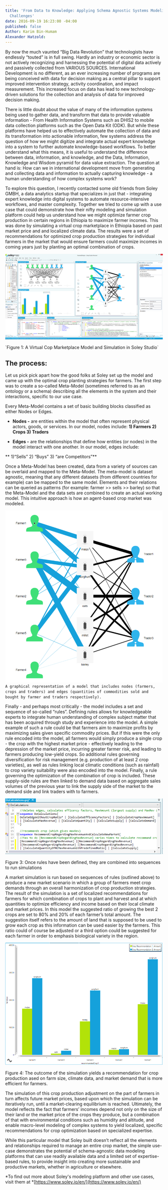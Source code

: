 ```yaml
---
title: 'From Data to Knowledge: Applying Schema Agnostic Systems Modeling to Development
  Challenges'
date: 2016-09-19 16:23:00 -04:00
published: false
Author: Karim Bin-Humam
Alexander Hatzold: 
---
```


By now the much vaunted “Big Data Revolution” that technologists have endlessly “touted” is in full swing. Hardly an industry or economic sector is not actively recognizing and harnessing the potential of digital data actively and passively collected from VARIOUS SOURCES. International Development is no different, as an ever increasing number of programs are being conceived with data for decision making as a central pillar to support improved intervention strategy, activity coordination, and impact measurement. This increased focus on data has lead to new technology-driven solutions for the collection and analysis of data for improved decision making.

<!--more-->

There is little doubt about the value of many of the information systems being used to gather data, and transform that data to provide valuable information - From Health Information Systems such as DHIS2 to mobile data collection platforms such as the Open Data Kit (ODK). But while these platforms have helped us to effectively automate the collection of data and its transformation into actionable information, few systems address the question of how we might digitize and integrate actual expert knowledge into a system to further automate knowledge-based workflows. To better understand what this means, it is useful to understand the difference between data, information, and knowledge, and the Data, Information, Knowledge and Wisdom pyramid for data value extraction. The question at hand is: How can we in international development move from generating and collecting data and information to actually capturing knowledge - a human understanding of how complex systems work?

To explore this question, I recently contacted some old friends from Soley GMBH, a data analytics startup that specializes in just that - integrating expert knowledge into digital systems to automate resource-intensive workflows, and master complexity. Together we tried to come up with a use case that could demonstrate how their nifty modeling and simulation platform could help us understand how we might optimize farmer crop production in certain regions in Ethiopia to maximize farmer incomes. This was done by simulating a virtual crop marketplace in Ethiopia based on past market price and and localized climate data. The results were a set of recommendations for optimized crop production strategies for individual farmers in the market that would ensure farmers could maximize incomes in coming years just by planting an optimal combination of crops.

![Overview.png](/uploads/Overview.png)

\`Figure 1: A Virtual Cop Marketplace Model and Simulation in Soley Studio\`

## The process:

Let us pick pick apart how the good folks at Soley set up the model and came up with the optimal crop planting strategies for farmers. The first step was to create a so-called Meta-Model (sometimes referred to as an ontology or a schema) describing all the elements in the system and their interactions, specific to our use case.

Every Meta-Model contains a set of basic building blocks classified as either Nodes or Edges.

* **Nodes -** are entities within the model that often represent physical actors, goods, or services. In our model, nodes include:
  **1) Farmers                  2) Crops                   3) Traders**


* **Edges -** are the relationships that define how entities (or nodes) in the model interact with one another. In our model, edges include:

\*\*         1)“Sells”                        2) “Buys”                   3) “are Competitors”\*\*

Once a Meta-Model has been created, data from a variety of sources can be overlaid and mapped to the Meta-Model. The meta-model is dataset agnostic, meaning that any different datasets (from different countries for example) can be mapped to the same model. Elements and their relations can be queried as patterns (for example: farmer >> sells >> barley) so that the Meta-Model and the data sets are combined to create an actual working model. This intuitive approach is how an agent-based crop market was modeled.

![RecommendationGraph1.PNG](/uploads/RecommendationGraph1.PNG)`A graphical representation of a model that includes nodes (farmers, crops and traders) and edges (quantities of commodities sold and bought by farmer and traders respectively).`

Finally - and perhaps most critically - the model includes a set and sequence of so-called “rules”. Defining rules allows for knowledgeable experts to integrate human understanding of complex subject matter that has been acquired through study and experience into the model. A simple example of such a rule could be that farmers aim to maximize profits by maximizing sales given specific commodity prices. But if this were the only rule encoded into the model, all farmers would simply produce a single crop - the crop with the highest market price - effectively leading to the depression of the market price, incurring greater farmer risk, and leading to farmers producing low-yield crops. So additional rules governing diversification for risk management (e.g. production of at least 2 crop varieties), as well as rules linking local climatic conditions (such as rainfall) to crop variety suitability were also encoded into the model. Finally, a rule governing the optimization of the combination of crop is included. These supply-side rules are then linked to demand data based on aggregate sales volumes of the previous year to link the supply side of the market to the demand side and link traders with to farmers.

![rules3.png](/uploads/rules3.png)

Figure 3:  Once rules have been defined, they are combined into sequences to run simulations

A market simulation is run based on sequences of rules (outlined above) to produce a new market scenario in which a group of farmers meet crop demands through an overall harmonization of crop production strategies. The result of the simulation is a set of localized recommendations for farmers for which combination of crops to plant and harvest and at which quantities to optimize efficiency and income based on their local climate and market prices. In this model the suggested ratio of growing the best 2 crops are set to 80% and 20% of each farmer’s total amount. The suggestion itself refers to the amount of land that is supposed to be used to grow each crop as this information can be used easier by the farmers. This ratio could of course be adjusted or a third option could be suggested for each farmer in order to emphasis biological variety in the region.

![CropRecommendationBarChart.PNG](/uploads/CropRecommendationBarChart.PNG)

Figure 4: The outcome of the simulation yields a recommendation for crop production ased on farm size, climate data, and market demand that is more efficient for farmers.

The simulation of this crop production adjustment on the part of farmers in turn affects future market prices, based upon which the simulation can be iteratively run, until a market-clearing equilibrium is reached. Ultimately, the model reflects the fact that farmers’ incomes depend not only on the size of their land or the market price of the crops they produce, but a combination of that with environmental conditions such as humidity and altitude, and enable macro-level modeling of complex systems to yield localized, specific recommendations for crop optimization based on specialized expertise.

While this particular model that Soley built doesn’t reflect all the elements and relationships required to manage an entire crop market, the simple use-case demonstrates the potential of schema-agnostic data modeling platforms that can use readily available data and a limited set of expertise-based rules, to provide insight into creating more sustainable and productive markets, whether in agriculture or elsewhere. 

*To find out more about Soley's modeling platform and other use cases, visit them at *[https://www.soley.io/en/](https://www.soley.io/en/)